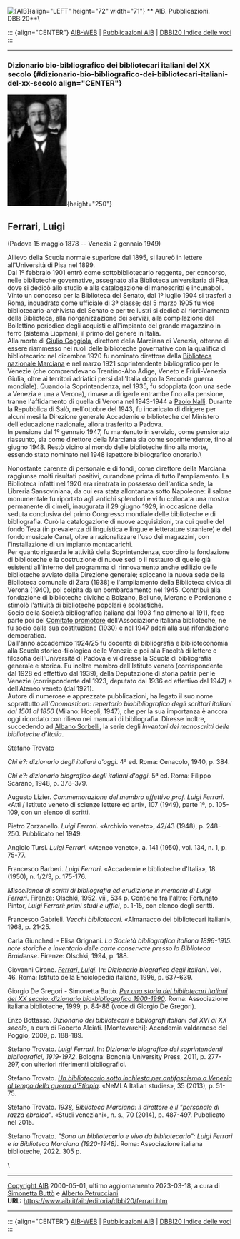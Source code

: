 ![\[AIB\]](/aib/wi/aibv72.gif){align="LEFT" height="72" width="71"}
** AIB. Pubblicazioni. DBBI20**\

::: {align="CENTER"}
[AIB-WEB](/) \| [Pubblicazioni AIB](/pubblicazioni/) \| [DBBI20 Indice
delle voci](dbbi20.htm)
:::

------------------------------------------------------------------------

### Dizionario bio-bibliografico dei bibliotecari italiani del XX secolo {#dizionario-bio-bibliografico-dei-bibliotecari-italiani-del-xx-secolo align="CENTER"}

![\[Ritratto\]](ferrari.jpg){height="250"}

## Ferrari, Luigi

(Padova 15 maggio 1878 -- Venezia 2 gennaio 1949)

Allievo della Scuola normale superiore dal 1895, si laureò in lettere
all\'Università di Pisa nel 1899.\
Dal 1º febbraio 1901 entrò come sottobibliotecario reggente, per
concorso, nelle biblioteche governative, assegnato alla Biblioteca
universitaria di Pisa, dove si dedicò allo studio e alla catalogazione
di manoscritti e incunaboli.\
Vinto un concorso per la Biblioteca del Senato, dal 1º luglio 1904 si
trasferì a Roma, inquadrato come ufficiale di 3ª classe; dal 5 marzo
1905 fu vice bibliotecario-archivista del Senato e per tre lustri si
dedicò al riordinamento della Biblioteca, alla riorganizzazione dei
servizi, alla compilazione del Bollettino periodico degli acquisti e
all\'impianto del grande magazzino in ferro (sistema Lippman), il primo
del genere in Italia.\
Alla morte di [Giulio Coggiola](coggiola.htm), direttore della Marciana
di Venezia, ottenne di essere riammesso nei ruoli delle biblioteche
governative con la qualifica di bibliotecario: nel dicembre 1920 fu
nominato direttore della [Biblioteca nazionale
Marciana](/aib/stor/teche/ve-mar.htm) e nel marzo 1921 soprintendente
bibliografico per le Venezie (che comprendevano Trentino-Alto Adige,
Veneto e Friuli-Venezia Giulia, oltre ai territori adriatici persi
dall\'Italia dopo la Seconda guerra mondiale). Quando la Soprintendenza,
nel 1935, fu sdoppiata (con una sede a Venezia e una a Verona), rimase a
dirigerle entrambe fino alla pensione, tranne l\'affidamento di quella
di Verona nel 1943-1944 a [Paolo Nalli](nalli.htm). Durante la
Repubblica di Salò, nell\'ottobre del 1943, fu incaricato di dirigere
per alcuni mesi la Direzione generale Accademie e biblioteche del
Ministero dell\'educazione nazionale, allora trasferito a Padova.\
In pensione dal 1º gennaio 1947, fu mantenuto in servizio, come
pensionato riassunto, sia come direttore della Marciana sia come
soprintendente, fino al giugno 1948. Restò vicino al mondo delle
biblioteche fino alla morte, essendo stato nominato nel 1948 ispettore
bibliografico onorario.\

Nonostante carenze di personale e di fondi, come direttore della
Marciana raggiunse molti risultati positivi, curandone prima di tutto
l\'ampliamento. La Biblioteca infatti nel 1920 era rientrata in possesso
dell\'antica sede, la Libreria Sansoviniana, da cui era stata
allontanata sotto Napoleone: il salone monumentale fu riportato agli
antichi splendori e vi fu collocata una mostra permanente di cimeli,
inaugurata il 29 giugno 1929, in occasione della seduta conclusiva del
primo Congresso mondiale delle biblioteche e di bibliografia. Curò la
catalogazione di nuove acquisizioni, tra cui quelle del fondo Teza (in
prevalenza di linguistica e lingue e letterature straniere) e del fondo
musicale Canal, oltre a razionalizzare l\'uso dei magazzini, con
l\'installazione di un impianto montacarichi.\
Per quanto riguarda le attività della Soprintendenza, coordinò la
fondazione di biblioteche e la costruzione di nuove sedi o il restauro
di quelle già esistenti all\'interno del programma di rinnovamento anche
edilizio delle biblioteche avviato dalla Direzione generale; spiccano la
nuova sede della Biblioteca comunale di Zara (1938) e l\'ampliamento
della Biblioteca civica di Verona (1940), poi colpita da un
bombardamento nel 1945. Contribuì alla fondazione di biblioteche civiche
a Bolzano, Belluno, Merano e Pordenone e stimolò l\'attività di
biblioteche popolari e scolastiche.\
Socio della Società bibliografica italiana dal 1903 fino almeno al 1911,
fece parte poi del [Comitato promotore](/aib/stor/cariche30.htm)
dell\'Associazione italiana biblioteche, ne fu socio dalla sua
costituzione (1930) e nel 1947 aderì alla sua rifondazione democratica.\
Dall\'anno accademico 1924/25 fu docente di bibliografia e
biblioteconomia alla Scuola storico-filologica delle Venezie e poi alla
Facoltà di lettere e filosofia dell\'Università di Padova e vi diresse
la Scuola di bibliografia generale e storica. Fu inoltre membro
dell\'Istituto veneto (corrispondente dal 1928 ed effettivo dal 1939),
della Deputazione di storia patria per le Venezie (corrispondente dal
1923, deputato dal 1936 ed effettivo dal 1947) e dell\'Ateneo veneto
(dal 1921).\
Autore di numerose e apprezzate pubblicazioni, ha legato il suo nome
soprattutto all\'*Onomasticon: repertorio biobibliografico degli
scrittori italiani dal 1501 al 1850* (Milano: Hoepli, 1947), che per la
sua importanza è ancora oggi ricordato con rilievo nei manuali di
bibliografia. Diresse inoltre, succedendo ad [Albano
Sorbelli](sorbelli.htm), la serie degli *Inventari dei manoscritti delle
biblioteche d\'Italia*.

Stefano Trovato

*Chi è?: dizionario degli italiani d\'oggi*. 4ª ed. Roma: Cenacolo,
1940, p. 384.

*Chi è?: dizionario biografico degli italiani d\'oggi*. 5ª ed. Roma:
Filippo Scarano, 1948, p. 378-379.

Augusto Lizier. *Commemorazione del membro effettivo prof. Luigi
Ferrari*. «Atti / Istituto veneto di scienze lettere ed arti», 107
(1949), parte 1ª, p. 105-109, con un elenco di scritti.

Pietro Zorzanello. *Luigi Ferrari*. «Archivio veneto», 42/43 (1948), p.
248-250. Pubblicato nel 1949.

Angiolo Tursi. *Luigi Ferrari*. «Ateneo veneto», a. 141 (1950), vol.
134, n. 1, p. 75-77.

Francesco Barberi. *Luigi Ferrari*. «Accademie e biblioteche d\'Italia»,
18 (1950), n. 1/2/3, p. 175-176.

*Miscellanea di scritti di bibliografia ed erudizione in memoria di
Luigi Ferrari*. Firenze: Olschki, 1952. viii, 534 p. Contiene fra
l\'altro: Fortunato Pintor, *Luigi Ferrari: primi studi e uffici*, p.
1-15, con elenco degli scritti.

Francesco Gabrieli. *Vecchi bibliotecari*. «Almanacco dei bibliotecari
italiani», 1968, p. 21-25.

Carla Giunchedi - Elisa Grignani. *La Società bibliografica italiana
1896-1915: note storiche e inventario delle carte conservate presso la
Biblioteca Braidense*. Firenze: Olschki, 1994, p. 188.

Giovanni Cirone. [*Ferrari,
Luigi*](http://www.treccani.it/enciclopedia/luigi-ferrari_res-0d92421d-87ed-11dc-8e9d-0016357eee51_%28Dizionario-Biografico%29/).
In: *Dizionario biografico degli italiani*. Vol. 46. Roma: Istituto
della Enciclopedia italiana, 1996, p. 637-639.

Giorgio De Gregori - Simonetta Buttò. [*Per una storia dei bibliotecari
italiani del XX secolo: dizionario bio-bibliografico
1900-1990*](/aib/editoria/pub065.htm). Roma: Associazione italiana
biblioteche, 1999, p. 84-86 (voce di Giorgio De Gregori).

Enzo Bottasso. *Dizionario dei bibliotecari e bibliografi italiani dal
XVI al XX secolo*, a cura di Roberto Alciati. \[Montevarchi\]: Accademia
valdarnese del Poggio, 2009, p. 188-189.

Stefano Trovato. *Luigi Ferrari*. In: *Dizionario biografico dei
soprintendenti bibliografici, 1919-1972*. Bologna: Bononia University
Press, 2011, p. 277-297, con ulteriori riferimenti bibliografici.

Stefano Trovato. [*Un bibliotecario sotto inchiesta per antifascismo a
Venezia al tempo della guerra
d\'Etiopia*](http://nemla.org/publications/nis/archives/2013/NIS2013_Trovato.pdf).
«NeMLA Italian studies», 35 (2013), p. 51-75.

Stefano Trovato. *1938, Biblioteca Marciana: il direttore e il
\"personale di razza ebraica\"*. «Studi veneziani», n. s., 70 (2014), p.
487-497. Pubblicato nel 2015.

Stefano Trovato. *\"Sono un bibliotecario e vivo da bibliotecario\":
Luigi Ferrari e la Biblioteca Marciana (1920-1948)*. Roma: Associazione
italiana biblioteche, 2022. 305 p.

\

------------------------------------------------------------------------

[Copyright AIB](/su-questo-sito/dichiarazione-di-copyright-aib-web/)
2000-05-01, ultimo aggiornamento 2023-03-18, a cura di [Simonetta
Buttò](/aib/redazione3.htm) e [Alberto
Petrucciani](/su-questo-sito/redazione-aib-web/)\
**URL:** https://www.aib.it/aib/editoria/dbbi20/ferrari.htm

------------------------------------------------------------------------

::: {align="CENTER"}
[AIB-WEB](/) \| [Pubblicazioni AIB](/pubblicazioni/) \| [DBBI20 Indice
delle voci](dbbi20.htm)
:::
